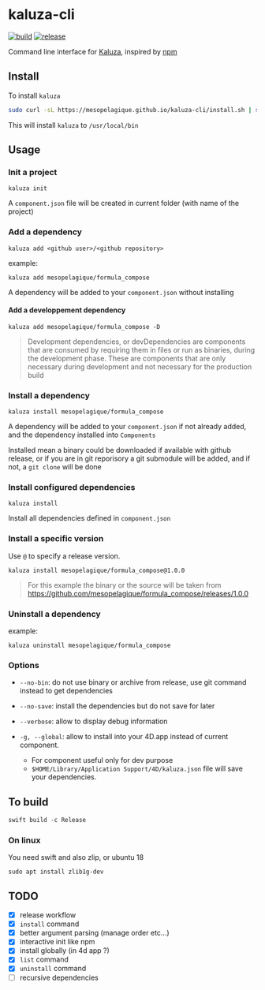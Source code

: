 # kaluza-cli

[![build][build-shield]][build-url] [![release][release-shield]][release-url]

Command line interface for [Kaluza](https://github.com/mesopelagique/Kaluza), inspired by [npm](https://www.npmjs.com/) 

## Install

To install `kaluza`  

```bash
sudo curl -sL https://mesopelagique.github.io/kaluza-cli/install.sh | sh
```

This will install `kaluza` to `/usr/local/bin`

## Usage

### Init a project

```
kaluza init
```

A `component.json` file will be created in current folder (with name of the project)

### Add a dependency

```
kaluza add <github user>/<github repository>
```

example:

```
kaluza add mesopelagique/formula_compose
```

A dependency will be added to your `component.json` without installing

#### Add a developpement dependency

```
kaluza add mesopelagique/formula_compose -D
```

> Development dependencies, or devDependencies are components that are consumed by requiring them in files or run as binaries, during the development phase. These are components that are only necessary during development and not necessary for the production build

### Install a dependency

```
kaluza install mesopelagique/formula_compose
```

A dependency will be added to your `component.json` if not already added, and the dependency installed into `Components`

Installed mean a binary could be downloaded if available with github release, or if you are in git reporisory a git submodule will be added, and if not, a `git clone` will be done

### Install configured dependencies

```
kaluza install
```
Install all dependencies defined in `component.json`


### Install a specific version

Use `@` to specify a release version. 

```
kaluza install mesopelagique/formula_compose@1.0.0
```

> For this example the binary or the source will be taken from https://github.com/mesopelagique/formula_compose/releases/1.0.0

### Uninstall a dependency

example:

```
kaluza uninstall mesopelagique/formula_compose
```

### Options

- `--no-bin`: do not use binary or archive from release, use git command instead to get dependencies
- `--no-save`: install the dependencies but do not save for later
- `--verbose`: allow to display debug information

- `-g, --global`: allow to install into your 4D.app instead of current component.
  - For component useful only for dev purpose
  - `$HOME/Library/Application Support/4D/kaluza.json` file will save your dependencies.

## To build

```swift
swift build -c Release
```

### On linux

You need swift and also zlip, or ubuntu 18

```
sudo apt install zlib1g-dev
```

## TODO

- [X] release workflow
- [X] `install` command
- [X] better argument parsing (manage order etc...)
- [X] interactive init like npm
- [X] install globally (in 4d app ?)
- [X] `list` command
- [X] `uninstall` command
- [ ] recursive dependencies

<!-- MARKDOWN LINKS & IMAGES -->
<!-- https://www.markdownguide.org/basic-syntax/#reference-style-links -->
[build-shield]: https://github.com/mesopelagique/kaluza-cli/workflows/build/badge.svg
[build-url]: https://github.com/mesopelagique/kaluza-cli/actions?workflow=build
[release-shield]: https://img.shields.io/github/v/release/mesopelagique/kaluza-cli
[release-url]: https://github.com/mesopelagique/kaluza-cli/releases/latest/download/kaluza.zip
